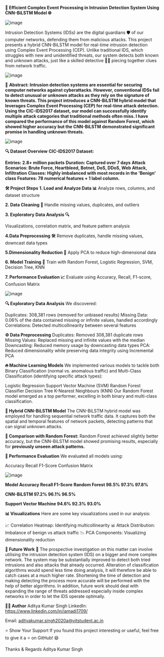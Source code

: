 **🚀 Efficient Complex Event Processing in Intrusion Detection System Using CNN-BiLSTM Model 🌐**

![image](https://github.com/user-attachments/assets/4fb4854a-82d1-47b7-a5c9-34314ab6046a)

Intrusion Detection Systems (IDSs) are the digital guardians 🛡️ of our computer networks, defending them from malicious attacks. This project presents a hybrid CNN-BiLSTM model for real-time intrusion detection using Complex Event Processing (CEP). Unlike traditional IDS, which struggles with new and unidentified threats, our system detects both known and unknown attacks, just like a skilled detective 🕵️‍♂️ piecing together clues from network traffic.

![image](https://github.com/user-attachments/assets/6f5fe057-c251-45bd-b0a7-279c3f836ebe)

📑 **Abstract: Intrusion detection systems are essential for securing computer networks against cyberattacks. However, conventional IDSs fail to detect unusual or unknown attacks as they rely on the signature of known threats. This project introduces a CNN-BiLSTM hybrid model that leverages Complex Event Processing (CEP) for real-time attack detection. Using the CIC-IDS2017 dataset, our model can successfully identify multiple attack categories that traditional methods often miss. I have compared the performance of this model against Random Forest, which showed higher accuracy but the CNN-BiLSTM demonstrated significant promise in handling unknown threats.**

![image](https://github.com/user-attachments/assets/a63f69b9-be88-4e81-9b8f-98ff452a2591)

**🔍 Dataset Overview**
**CIC-IDS2017 Dataset:**

**Entries: 2.8+ million packets**
**Duration: Captured over 7 days**
**Attack Scenarios: Brute Force, Heartbleed, Botnet, DoS, DDoS, Web Attack, Infiltration**
**Classes: Highly imbalanced with most records in the 'Benign' class**
**Features: 78 numerical features + 1 label column.**

**🛠️ Project Steps**
**1. Load and Analyze Data 📊**
Analyze rows, columns, and dataset structure

**2. Data Cleaning 🧼**
Handle missing values, duplicates, and outliers

**3. Exploratory Data Analysis 🔍**

Visualizations, correlation matrix, and feature pattern analysis

**4.Data Preprocessing 🛠️**
Remove duplicates, handle missing values, downcast data types

**5.Dimensionality Reduction 🔻**
Apply PCA to reduce high-dimensional data

**6. Model Training 🤖**
Train with Random Forest, Logistic Regression, SVM, Decision Tree, KNN

**7. Performance Evaluation 📈**
Evaluate using Accuracy, Recall, F1-score, Confusion Matrix

![image](https://github.com/user-attachments/assets/c3d5d689-ad4d-41ef-8146-2fd1e8365ff9)

**🔍 Exploratory Data Analysis**
We discovered:

Duplicates: 308,381 rows (removed for unbiased results)
Missing Data: 0.06% of the data contained missing or infinite values, handled accordingly
Correlations: Detected multicollinearity between several features

**⚙️ Data Preprocessing**
Duplicates: Removed 308,381 duplicate rows
Missing Values: Replaced missing and infinite values with the median
Downcasting: Reduced memory usage by downcasting data types
PCA: Reduced dimensionality while preserving data integrity using Incremental PCA

**🔥 Machine Learning Models**
We implemented various models to tackle both Binary Classification (normal vs. anomalous traffic) and Multi-Class Classification (identifying specific attack types):

Logistic Regression
Support Vector Machine (SVM)
Random Forest Classifier
Decision Tree
K-Nearest Neighbours (KNN)
Our Random Forest model emerged as a top performer, excelling in both binary and multi-class classification.

**🔄 Hybrid CNN-BiLSTM Model**
The CNN-BiLSTM hybrid model was employed for handling sequential network traffic data. It captures both the spatial and temporal features of network packets, detecting patterns that can signal unknown attacks.

**🔬 Comparison with Random Forest:** Random Forest achieved slightly better accuracy, but the CNN-BiLSTM model showed promising results, especially for **previously unseen attack patterns.**

**🚀 Performance Evaluation**
We evaluated all models using:

Accuracy
Recall
F1-Score
Confusion Matrix

![image](https://github.com/user-attachments/assets/a4f62fdf-d122-4dc9-aeff-05bafacd5e74)


**Model	                  Accuracy	         Recall	           F1-Score**
**Random Forest	           98.5%	           97.3%	            97.8%**

**CNN-BiLSTM	             97.2%	           96.1%	            96.5%**

**Support Vector Machine	94.6%	             92.3%	            93.0%**

**📊 Visualizations**
Here are some key visualizations used in our analysis:

📈 Correlation Heatmap: Identifying multicollinearity
📊 Attack Distribution: Imbalance of benign vs attack traffic
📉 PCA Components: Visualizing dimensionality reduction

**🚀 Future Work**
🔄 The prospective investigation on this matter can involve utilising the intrusion detection system (IDS) on a bigger and more complex network. The system may be substantially improved to detect both tried intrusions and also attacks that already occurred. Alteration of classification algorithms would spend less time doing analysis, it will therefore be able to catch cases at a much higher rate. Shortening the time of detection and making detecting the process more accurate will be performed with the help of better algorithms. In addition, future work should deal with expanding the range of threats addressed especially inside complex networks in order to let the IDS operate optimally.

**👨‍💻 Author**
Aditya Kumar Singh
LinkedIn: https://www.linkedin.com/in/iamadi1709/

Email: adityakumar.singh2020a@vitstudent.ac.in

⭐️ Show Your Support
If you found this project interesting or useful, feel free to give it a ⭐️ on GitHub! 😄

Thanks & Regards
Aditya Kumar Singh
